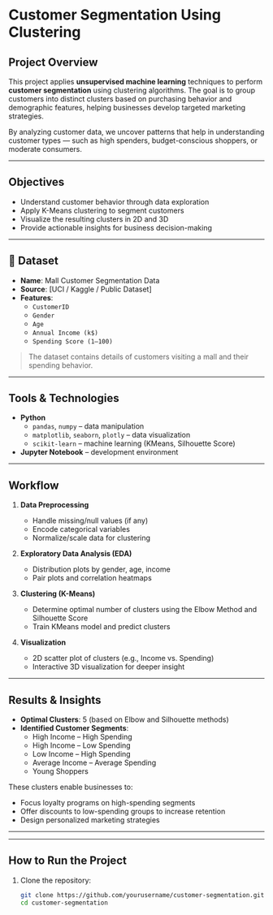 #  Customer Segmentation Using Clustering

##  Project Overview

This project applies **unsupervised machine learning** techniques to perform **customer segmentation** using clustering algorithms. The goal is to group customers into distinct clusters based on purchasing behavior and demographic features, helping businesses develop targeted marketing strategies.

By analyzing customer data, we uncover patterns that help in understanding customer types — such as high spenders, budget-conscious shoppers, or moderate consumers.

---

##  Objectives

- Understand customer behavior through data exploration
- Apply K-Means clustering to segment customers
- Visualize the resulting clusters in 2D and 3D
- Provide actionable insights for business decision-making

---

## 📂 Dataset

- **Name**: Mall Customer Segmentation Data
- **Source**: [UCI / Kaggle / Public Dataset]
- **Features**:
  - `CustomerID`
  - `Gender`
  - `Age`
  - `Annual Income (k$)`
  - `Spending Score (1–100)`

> The dataset contains details of customers visiting a mall and their spending behavior.

---

##  Tools & Technologies

- **Python**
  - `pandas`, `numpy` – data manipulation
  - `matplotlib`, `seaborn`, `plotly` – data visualization
  - `scikit-learn` – machine learning (KMeans, Silhouette Score)
- **Jupyter Notebook** – development environment

---

##  Workflow

1. **Data Preprocessing**
   - Handle missing/null values (if any)
   - Encode categorical variables
   - Normalize/scale data for clustering

2. **Exploratory Data Analysis (EDA)**
   - Distribution plots by gender, age, income
   - Pair plots and correlation heatmaps

3. **Clustering (K-Means)**
   - Determine optimal number of clusters using the Elbow Method and Silhouette Score
   - Train KMeans model and predict clusters

4. **Visualization**
   - 2D scatter plot of clusters (e.g., Income vs. Spending)
   - Interactive 3D visualization for deeper insight

---

##  Results & Insights

- **Optimal Clusters**: 5 (based on Elbow and Silhouette methods)
- **Identified Customer Segments**:
  - High Income – High Spending
  - High Income – Low Spending
  - Low Income – High Spending
  - Average Income – Average Spending
  - Young Shoppers

These clusters enable businesses to:
- Focus loyalty programs on high-spending segments
- Offer discounts to low-spending groups to increase retention
- Design personalized marketing strategies

---

---

##  How to Run the Project

1. Clone the repository:
   ```bash
   git clone https://github.com/yourusername/customer-segmentation.git
   cd customer-segmentation
